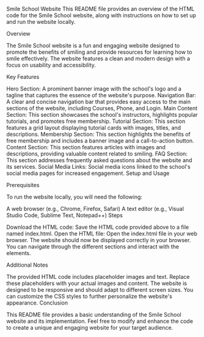 Smile School Website
This README file provides an overview of the HTML code for the Smile School website, along with instructions on how to set up and run the website locally.

Overview

The Smile School website is a fun and engaging website designed to promote the benefits of smiling and provide resources for learning how to smile effectively. The website features a clean and modern design with a focus on usability and accessibility.

Key Features

Hero Section: A prominent banner image with the school's logo and a tagline that captures the essence of the website's purpose.
Navigation Bar: A clear and concise navigation bar that provides easy access to the main sections of the website, including Courses, Phone, and Login.
Main Content Section: This section showcases the school's instructors, highlights popular tutorials, and promotes free membership.
Tutorial Section: This section features a grid layout displaying tutorial cards with images, titles, and descriptions.
Membership Section: This section highlights the benefits of free membership and includes a banner image and a call-to-action button.
Content Section: This section features articles with images and descriptions, providing valuable content related to smiling.
FAQ Section: This section addresses frequently asked questions about the website and its services.
Social Media Links: Social media icons linked to the school's social media pages for increased engagement.
Setup and Usage

Prerequisites

To run the website locally, you will need the following:

A web browser (e.g., Chrome, Firefox, Safari)
A text editor (e.g., Visual Studio Code, Sublime Text, Notepad++)
Steps

Download the HTML code: Save the HTML code provided above to a file named index.html.
Open the HTML file: Open the index.html file in your web browser.
The website should now be displayed correctly in your browser. You can navigate through the different sections and interact with the elements.

Additional Notes

The provided HTML code includes placeholder images and text. Replace these placeholders with your actual images and content.
The website is designed to be responsive and should adapt to different screen sizes.
You can customize the CSS styles to further personalize the website's appearance.
Conclusion

This README file provides a basic understanding of the Smile School website and its implementation. Feel free to modify and enhance the code to create a unique and engaging website for your target audience.
